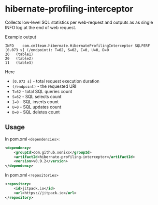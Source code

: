 # hibernate-profiling-interceptor

Collects low-level SQL statistics per web-request and outputs as as single INFO log at the end of web request.

Example output

```
INFO	com.cmlteam.hibernate.HibernateProfilingInterceptor	SQLPERF [0.073 s] (/endpoint): T=62, S=62, I=0, U=0, D=0
20   (table1)        
20   (table2)            
11   (table3)
```

Here

+ `[0.073 s]` - total request execution duration
+ `(/endpoint)` - the requested URI
+ `T=62` - total SQL queries count 
+ `S=62` - SQL selects count 
+ `I=0` - SQL inserts count 
+ `U=0` - SQL updates count 
+ `D=0` - SQL deletes count 

## Usage

In pom.xml `<dependencies>`:

```xml
<dependency>
    <groupId>com.github.xonixx</groupId>
    <artifactId>hibernate-profiling-interceptor</artifactId>
    <version>v0.9.2</version>
</dependency>
``` 

In pom.xml `<repositories>`

```xml
<repository>
    <id>jitpack.io</id>
    <url>https://jitpack.io</url>
</repository>
``` 
